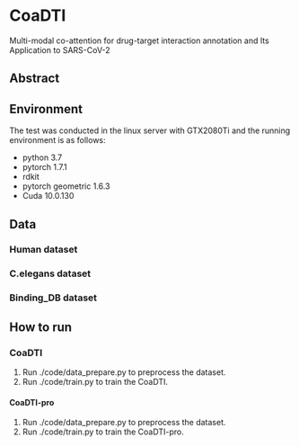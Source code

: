 # CoaDTI
Multi-modal co-attention for drug-target interaction annotation and Its Application to SARS-CoV-2  

## Abstract


## Environment
The test was conducted in the linux server with GTX2080Ti and the running environment is as follows:
* python 3.7
* pytorch 1.7.1
* rdkit 
* pytorch geometric 1.6.3
* Cuda 10.0.130
## Data
### Human dataset
### C.elegans dataset
### Binding_DB dataset



## How to run
### CoaDTI
1. Run ./code/data_prepare.py to preprocess the dataset.
2. Run ./code/train.py to train the CoaDTI.
#### CoaDTI-pro
1. Run ./code/data_prepare.py to preprocess the dataset.
2. Run ./code/train.py to train the CoaDTI-pro.

